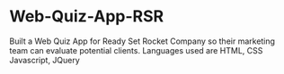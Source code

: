 # Web-Quiz-App-RSR
Built a Web Quiz App for Ready Set Rocket Company so their marketing team can evaluate potential clients. Languages used are HTML, CSS Javascript, JQuery 
